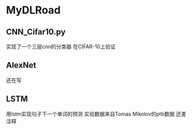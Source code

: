 # MyDLRoad

## CNN_Cifar10.py

实现了一个三层cnn的分类器
在CIFAR-10上验证

## AlexNet

还在写

## LSTM

用lstm实现句子下一个单词的预测
实验数据来自Tomas Mikolov的ptb数据
还差注释